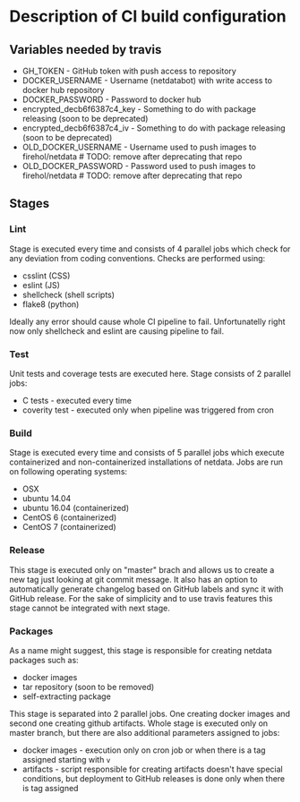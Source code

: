 # Description of CI build configuration

## Variables needed by travis

- GH_TOKEN - GitHub token with push access to repository
- DOCKER_USERNAME - Username (netdatabot) with write access to docker hub repository
- DOCKER_PASSWORD - Password to docker hub
- encrypted_decb6f6387c4_key - Something to do with package releasing (soon to be deprecated)
- encrypted_decb6f6387c4_iv - Something to do with package releasing (soon to be deprecated)
- OLD_DOCKER_USERNAME - Username used to push images to firehol/netdata # TODO: remove after deprecating that repo
- OLD_DOCKER_PASSWORD - Password used to push images to firehol/netdata # TODO: remove after deprecating that repo

## Stages

### Lint

Stage is executed every time and consists of 4 parallel jobs which check for any deviation from coding conventions.
Checks are performed using:
  - csslint (CSS)
  - eslint (JS)
  - shellcheck (shell scripts)
  - flake8 (python)

Ideally any error should cause whole CI pipeline to fail. Unfortunatelly right now only shellcheck and eslint are 
causing pipeline to fail.

### Test

Unit tests and coverage tests are executed here. Stage consists of 2 parallel jobs:
  - C tests - executed every time
  - coverity test - executed only when pipeline was triggered from cron

### Build

Stage is executed every time and consists of 5 parallel jobs which execute containerized and non-containerized
installations of netdata. Jobs are run on following operating systems:
  - OSX
  - ubuntu 14.04
  - ubuntu 16.04 (containerized)
  - CentOS 6 (containerized)
  - CentOS 7 (containerized)

### Release

This stage is executed only on "master" brach and allows us to create a new tag just looking at git commit message.
It also has an option to automatically generate changelog based on GitHub labels and sync it with GitHub release.
For the sake of simplicity and to use travis features this stage cannot be integrated with next stage.

### Packages

As a name might suggest, this stage is responsible for creating netdata packages such as:
  - docker images
  - tar repository (soon to be removed)
  - self-extracting package

This stage is separated into 2 parallel jobs. One creating docker images and second one creating github artifacts.
Whole stage is executed only on master branch, but there are also additional parameters assigned to jobs:
  - docker images - execution only on cron job or when there is a tag assigned starting with `v`
  - artifacts - script responsible for creating artifacts doesn't have special conditions, but deployment to GitHub
                releases is done only when there is tag assigned

